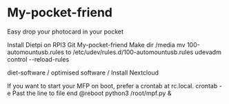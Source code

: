 # My-pocket-friend
Easy drop your photocard in your pocket

Install Dietpi on RPI3
Git My-pocket-friend
Make dir /media
mv 100-automountusb.rules to /etc/udev/rules.d/100-automountusb.rules
udevadm control --reload-rules

diet-software / optimised software / Install Nextcloud

If you want to start your MFP on boot, prefer a crontab at rc.local.
crontab -e
Past the line to file end
@reboot python3 /root/mpf.py &
